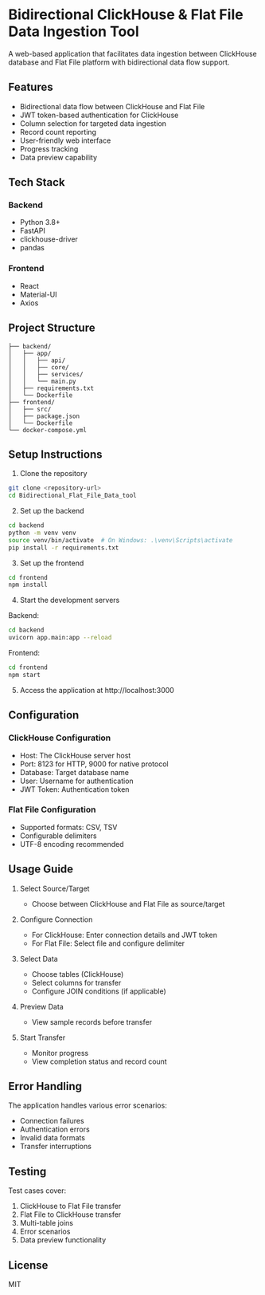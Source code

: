 # Bidirectional ClickHouse & Flat File Data Ingestion Tool

A web-based application that facilitates data ingestion between ClickHouse database and Flat File platform with bidirectional data flow support.

## Features

- Bidirectional data flow between ClickHouse and Flat File
- JWT token-based authentication for ClickHouse
- Column selection for targeted data ingestion
- Record count reporting
- User-friendly web interface
- Progress tracking
- Data preview capability

## Tech Stack

### Backend
- Python 3.8+
- FastAPI
- clickhouse-driver
- pandas

### Frontend
- React
- Material-UI
- Axios

## Project Structure

```
├── backend/
│   ├── app/
│   │   ├── api/
│   │   ├── core/
│   │   ├── services/
│   │   └── main.py
│   ├── requirements.txt
│   └── Dockerfile
├── frontend/
│   ├── src/
│   ├── package.json
│   └── Dockerfile
└── docker-compose.yml
```

## Setup Instructions

1. Clone the repository
```bash
git clone <repository-url>
cd Bidirectional_Flat_File_Data_tool
```

2. Set up the backend
```bash
cd backend
python -m venv venv
source venv/bin/activate  # On Windows: .\venv\Scripts\activate
pip install -r requirements.txt
```

3. Set up the frontend
```bash
cd frontend
npm install
```

4. Start the development servers

Backend:
```bash
cd backend
uvicorn app.main:app --reload
```

Frontend:
```bash
cd frontend
npm start
```

5. Access the application at http://localhost:3000

## Configuration

### ClickHouse Configuration
- Host: The ClickHouse server host
- Port: 8123 for HTTP, 9000 for native protocol
- Database: Target database name
- User: Username for authentication
- JWT Token: Authentication token

### Flat File Configuration
- Supported formats: CSV, TSV
- Configurable delimiters
- UTF-8 encoding recommended

## Usage Guide

1. Select Source/Target
   - Choose between ClickHouse and Flat File as source/target

2. Configure Connection
   - For ClickHouse: Enter connection details and JWT token
   - For Flat File: Select file and configure delimiter

3. Select Data
   - Choose tables (ClickHouse)
   - Select columns for transfer
   - Configure JOIN conditions (if applicable)

4. Preview Data
   - View sample records before transfer

5. Start Transfer
   - Monitor progress
   - View completion status and record count

## Error Handling

The application handles various error scenarios:
- Connection failures
- Authentication errors
- Invalid data formats
- Transfer interruptions

## Testing

Test cases cover:
1. ClickHouse to Flat File transfer
2. Flat File to ClickHouse transfer
3. Multi-table joins
4. Error scenarios
5. Data preview functionality

## License

MIT